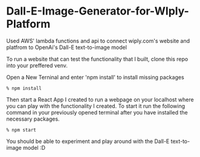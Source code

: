 # Dall-E-Image-Generator-for-WIply-Platform
Used AWS' lambda functions and api to connect wiply.com's website and platfrom to OpenAi's Dall-E text-to-image model

To run a website that can test the functionality that I built, clone this repo into your preffered venv.

Open a New Terninal and enter 'npm install' to install missing packages

```
% npm install
```

Then start a React App I created to run a webpage on your localhost where you can play with the functionality I created. To start it run the following command in your previously opened terminal after you have installed the necessary packages.

```
% npm start
```

You should be able to experiment and play around with the Dall-E text-to-image model :D
